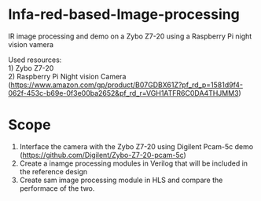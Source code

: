 # Infa-red-based-Image-processing
IR image processing and demo on a Zybo Z7-20 using a Raspberry Pi night vision vamera 

Used resources:<br> 1) Zybo Z7-20<br>
                2) Raspberry Pi Night vision Camera (https://www.amazon.com/gp/product/B07GDBX61Z?pf_rd_p=1581d9f4-062f-453c-b69e-0f3e00ba2652&pf_rd_r=VGH1ATFR6C0DA4THJMM3)
<br>               
<h1><b>Scope</b></h1>

1. Interface the camera with the Zybo Z7-20 using Digilent Pcam-5c demo (https://github.com/Digilent/Zybo-Z7-20-pcam-5c)
2. Create a inamge processing modules in Verilog that will be included in the reference design
3. Create sam image processing module in HLS and compare the performace of the two.
